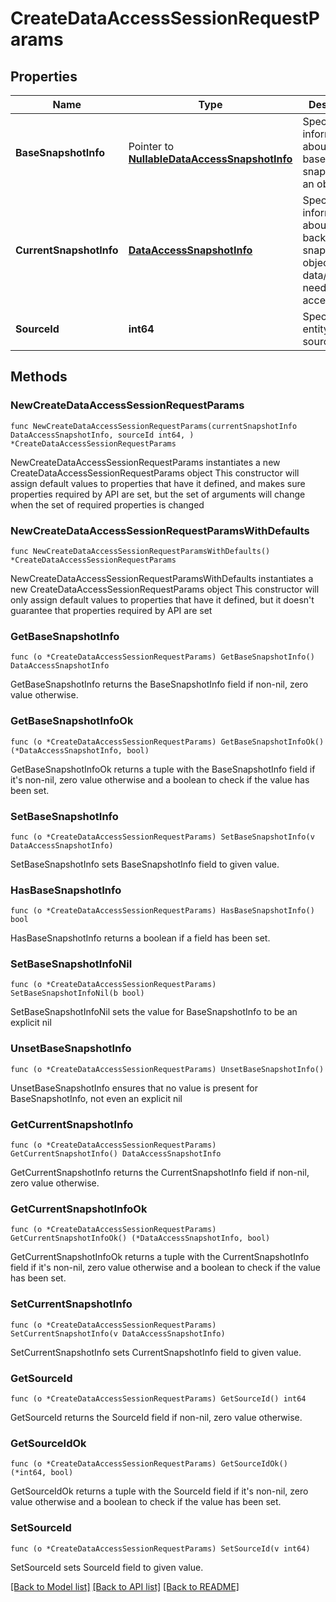 # CreateDataAccessSessionRequestParams

## Properties

Name | Type | Description | Notes
------------ | ------------- | ------------- | -------------
**BaseSnapshotInfo** | Pointer to [**NullableDataAccessSnapshotInfo**](DataAccessSnapshotInfo.md) | Specifies information about the base snapshot of an object. | [optional] 
**CurrentSnapshotInfo** | [**DataAccessSnapshotInfo**](DataAccessSnapshotInfo.md) | Specifies information about the backup snapshot and object whose data/metadata needs to be accessed. | 
**SourceId** | **int64** | Specifies the entity id of the source. | 

## Methods

### NewCreateDataAccessSessionRequestParams

`func NewCreateDataAccessSessionRequestParams(currentSnapshotInfo DataAccessSnapshotInfo, sourceId int64, ) *CreateDataAccessSessionRequestParams`

NewCreateDataAccessSessionRequestParams instantiates a new CreateDataAccessSessionRequestParams object
This constructor will assign default values to properties that have it defined,
and makes sure properties required by API are set, but the set of arguments
will change when the set of required properties is changed

### NewCreateDataAccessSessionRequestParamsWithDefaults

`func NewCreateDataAccessSessionRequestParamsWithDefaults() *CreateDataAccessSessionRequestParams`

NewCreateDataAccessSessionRequestParamsWithDefaults instantiates a new CreateDataAccessSessionRequestParams object
This constructor will only assign default values to properties that have it defined,
but it doesn't guarantee that properties required by API are set

### GetBaseSnapshotInfo

`func (o *CreateDataAccessSessionRequestParams) GetBaseSnapshotInfo() DataAccessSnapshotInfo`

GetBaseSnapshotInfo returns the BaseSnapshotInfo field if non-nil, zero value otherwise.

### GetBaseSnapshotInfoOk

`func (o *CreateDataAccessSessionRequestParams) GetBaseSnapshotInfoOk() (*DataAccessSnapshotInfo, bool)`

GetBaseSnapshotInfoOk returns a tuple with the BaseSnapshotInfo field if it's non-nil, zero value otherwise
and a boolean to check if the value has been set.

### SetBaseSnapshotInfo

`func (o *CreateDataAccessSessionRequestParams) SetBaseSnapshotInfo(v DataAccessSnapshotInfo)`

SetBaseSnapshotInfo sets BaseSnapshotInfo field to given value.

### HasBaseSnapshotInfo

`func (o *CreateDataAccessSessionRequestParams) HasBaseSnapshotInfo() bool`

HasBaseSnapshotInfo returns a boolean if a field has been set.

### SetBaseSnapshotInfoNil

`func (o *CreateDataAccessSessionRequestParams) SetBaseSnapshotInfoNil(b bool)`

 SetBaseSnapshotInfoNil sets the value for BaseSnapshotInfo to be an explicit nil

### UnsetBaseSnapshotInfo
`func (o *CreateDataAccessSessionRequestParams) UnsetBaseSnapshotInfo()`

UnsetBaseSnapshotInfo ensures that no value is present for BaseSnapshotInfo, not even an explicit nil
### GetCurrentSnapshotInfo

`func (o *CreateDataAccessSessionRequestParams) GetCurrentSnapshotInfo() DataAccessSnapshotInfo`

GetCurrentSnapshotInfo returns the CurrentSnapshotInfo field if non-nil, zero value otherwise.

### GetCurrentSnapshotInfoOk

`func (o *CreateDataAccessSessionRequestParams) GetCurrentSnapshotInfoOk() (*DataAccessSnapshotInfo, bool)`

GetCurrentSnapshotInfoOk returns a tuple with the CurrentSnapshotInfo field if it's non-nil, zero value otherwise
and a boolean to check if the value has been set.

### SetCurrentSnapshotInfo

`func (o *CreateDataAccessSessionRequestParams) SetCurrentSnapshotInfo(v DataAccessSnapshotInfo)`

SetCurrentSnapshotInfo sets CurrentSnapshotInfo field to given value.


### GetSourceId

`func (o *CreateDataAccessSessionRequestParams) GetSourceId() int64`

GetSourceId returns the SourceId field if non-nil, zero value otherwise.

### GetSourceIdOk

`func (o *CreateDataAccessSessionRequestParams) GetSourceIdOk() (*int64, bool)`

GetSourceIdOk returns a tuple with the SourceId field if it's non-nil, zero value otherwise
and a boolean to check if the value has been set.

### SetSourceId

`func (o *CreateDataAccessSessionRequestParams) SetSourceId(v int64)`

SetSourceId sets SourceId field to given value.



[[Back to Model list]](../README.md#documentation-for-models) [[Back to API list]](../README.md#documentation-for-api-endpoints) [[Back to README]](../README.md)



